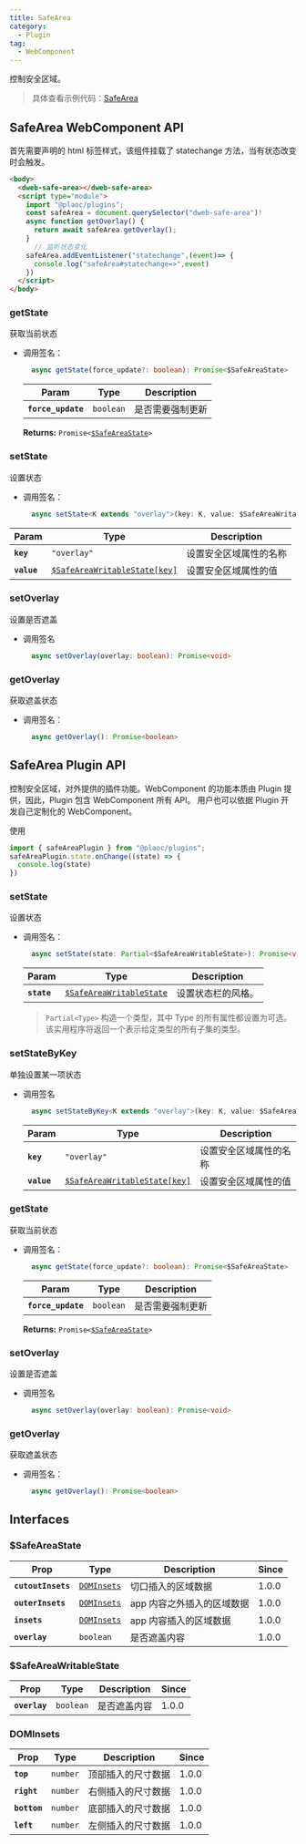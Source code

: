 ```yaml
---
title: SafeArea
category:
  - Plugin
tag:
  - WebComponent
---
```


控制安全区域。

> 具体查看示例代码：[SafeArea](https://github.com/BioforestChain/dweb_browser/blob/main/plaoc/demo/src/pages/SafeArea.vue)

## SafeArea WebComponent API

首先需要声明的 html 标签样式，该组件挂载了 statechange 方法，当有状态改变时会触发。

```html
<body>
  <dweb-safe-area></dweb-safe-area>
  <script type="module">
    import "@plaoc/plugins";
    const safeArea = document.querySelector("dweb-safe-area")!
    async function getOverlay() {
      return await safeArea.getOverlay();
    }
      // 监听状态变化
    safeArea.addEventListener("statechange",(event)=> {
      console.log("safeArea#statechange=>",event)
    })
  </script>
</body>
```

### getState

获取当前状态

- 调用签名：

  ```ts
    async getState(force_update?: boolean): Promise<$SafeAreaState>
  ```

  | Param              | Type                 | Description      |
  | ------------------ | -------------------- | ---------------- |
  | **`force_update`** | <code>boolean</code> | 是否需要强制更新 |

  **Returns:** <code>Promise&lt;<a href="#safeareastate">$SafeAreaState</a>&gt;</code>

### setState

设置状态

- 调用签名：

  ```ts
    async setState<K extends "overlay">(key: K, value: $SafeAreaWritableState[K]): Promise<void>
  ```

| Param       | Type                                                                          | Description            |
| ----------- | ----------------------------------------------------------------------------- | ---------------------- |
| **`key`**   | <code>"overlay"</code>                                                        | 设置安全区域属性的名称 |
| **`value`** | <code><a href="#safeareawritablestate">$SafeAreaWritableState[key]</a></code> | 设置安全区域属性的值   |

### setOverlay

设置是否遮盖

- 调用签名

  ```ts
    async setOverlay(overlay: boolean): Promise<void>
  ```

### getOverlay

获取遮盖状态

- 调用签名：

  ```ts
    async getOverlay(): Promise<boolean>
  ```

## SafeArea Plugin API

控制安全区域，对外提供的插件功能。WebComponent 的功能本质由 Plugin 提供，因此，Plugin 包含 WebComponent 所有 API。
用户也可以依据 Plugin 开发自己定制化的 WebComponent。

使用

```ts
import { safeAreaPlugin } from "@plaoc/plugins";
safeAreaPlugin.state.onChange((state) => {
  console.log(state)
})
```

### setState

设置状态

- 调用签名：

  ```ts
    async setState(state: Partial<$SafeAreaWritableState>): Promise<void>
  ```

  | Param       | Type                                                                     | Description        |
  | ----------- | ------------------------------------------------------------------------ | ------------------ |
  | **`state`** | <code><a href="#safeareawritablestate">$SafeAreaWritableState</a></code> | 设置状态栏的风格。 |

  > `Partial<Type>` 构造一个类型，其中 Type 的所有属性都设置为可选。该实用程序将返回一个表示给定类型的所有子集的类型。

### setStateByKey

单独设置某一项状态

- 调用签名

  ```ts
    async setStateByKey<K extends "overlay">(key: K, value: $SafeAreaWritableState[K]): Promise<void>
  ```

  | Param       | Type                                                                          | Description            |
  | ----------- | ----------------------------------------------------------------------------- | ---------------------- |
  | **`key`**   | <code>"overlay"</code>                                                        | 设置安全区域属性的名称 |
  | **`value`** | <code><a href="#safeareawritablestate">$SafeAreaWritableState[key]</a></code> | 设置安全区域属性的值   |

### getState

获取当前状态

- 调用签名：

  ```ts
    async getState(force_update?: boolean): Promise<$SafeAreaState>
  ```

  | Param              | Type                 | Description      |
  | ------------------ | -------------------- | ---------------- |
  | **`force_update`** | <code>boolean</code> | 是否需要强制更新 |

  **Returns:** <code>Promise&lt;<a href="#safeareastate">$SafeAreaState</a>&gt;</code>

### setOverlay

设置是否遮盖

- 调用签名

  ```ts
    async setOverlay(overlay: boolean): Promise<void>
  ```

### getOverlay

获取遮盖状态

- 调用签名：

  ```ts
    async getOverlay(): Promise<boolean>
  ```

## Interfaces

### $SafeAreaState

| Prop               | Type                                            | Description                | Since |
| ------------------ | ----------------------------------------------- | -------------------------- | ----- |
| **`cutoutInsets`** | <code><a href="#dominsets">DOMInsets</a></code> | 切口插入的区域数据         | 1.0.0 |
| **`outerInsets`**  | <code><a href="#dominsets">DOMInsets</a></code> | app 内容之外插入的区域数据 | 1.0.0 |
| **`insets`**       | <code><a href="#dominsets">DOMInsets</a></code> | app 内容插入的区域数据     | 1.0.0 |
| **`overlay`**      | <code>boolean</code>                            | 是否遮盖内容               | 1.0.0 |

### $SafeAreaWritableState

| Prop          | Type                 | Description  | Since |
| ------------- | -------------------- | ------------ | ----- |
| **`overlay`** | <code>boolean</code> | 是否遮盖内容 | 1.0.0 |

### DOMInsets

| Prop         | Type                | Description        | Since |
| ------------ | ------------------- | ------------------ | ----- |
| **`top`**    | <code>number</code> | 顶部插入的尺寸数据 | 1.0.0 |
| **`right`**  | <code>number</code> | 右侧插入的尺寸数据 | 1.0.0 |
| **`bottom`** | <code>number</code> | 底部插入的尺寸数据 | 1.0.0 |
| **`left`**   | <code>number</code> | 左侧插入的尺寸数据 | 1.0.0 |
